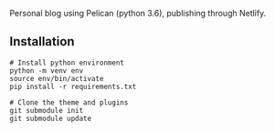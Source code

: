 Personal blog using Pelican (python 3.6), publishing through Netlify.

## Installation

```
# Install python environment
python -m venv env
source env/bin/activate
pip install -r requirements.txt

# Clone the theme and plugins
git submodule init
git submodule update
```
